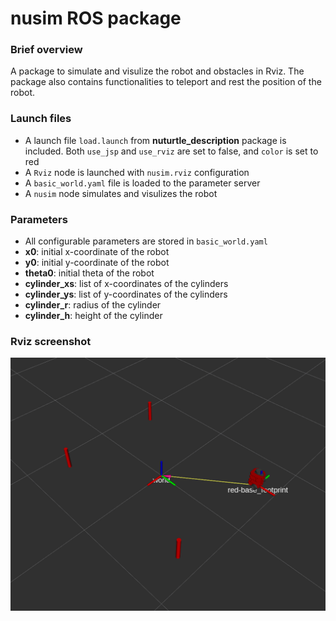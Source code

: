 # nusim ROS package

### Brief overview 
A package to simulate and visulize the robot and obstacles in Rviz. The package also contains functionalities to teleport and rest the position of the robot.
### Launch files
* A launch file `load.launch` from **nuturtle_description** package is included. Both `use_jsp` and `use_rviz` are set to false, and `color` is set to red
* A `Rviz` node is launched with `nusim.rviz` configuration
* A `basic_world.yaml` file is loaded to the parameter server
* A `nusim` node simulates and visulizes the robot
### Parameters
* All configurable parameters are stored in `basic_world.yaml`
* **x0**: initial x-coordinate of the robot
* **y0**: initial y-coordinate of the robot
* **theta0**: initial theta of the robot
* **cylinder_xs**: list of x-coordinates of the cylinders
* **cylinder_ys**: list of y-coordinates of the cylinders
* **cylinder_r**: radius of the cylinder
* **cylinder_h**: height of the cylinder
### Rviz screenshot
![alt text](images/nusim1.png)
